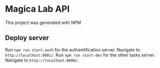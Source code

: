 # Magica Lab API

This project was generated with NPM

## Deploy server

Run `npm run start-auth` for the authentification server. Navigate to `http://localhost:8001/`.
Run `npm run start-dev` for the other tasks server. Navigate to `http://localhost:8000/`.